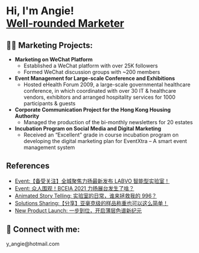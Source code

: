 <h1>Hi, I'm Angie! <br/><a href="https://github.com/angie-yu">Well-rounded Marketer</a> </h1>

<h2>👨‍💻 Marketing Projects:</h2>

- <b>Marketing on WeChat Platform</b>
  - Established a WeChat platform with over 25K followers
  - Formed WeChat discussion groups with ~200 members</b>
- <b>Event Management for Large-scale Conference and Exhibitions</b>
  - Hosted eHealth Forum 2009, a large-scale governmental healthcare conference, in which coordinated with over 30 IT & healthcare vendors, exhibitors and arranged hospitality services for 1000 participants & guests
- <b>Corporate Communication Project for the Hong Kong Housing Authority</b>
  - Managed the production of the bi-monthly newsletters for 20 estates
- <b>Incubation Program on Social Media and Digital Marketing</b>
  - Received an “Excellent” grade in course incubation program on developing the digital marketing plan for EventXtra – A smart event management system

<h2>References</h2>

- [Event:【备受关注】全城聚焦力扬最新发布 LABVO 智能型实验室！](https://mp.weixin.qq.com/s/VsdBbEG3E9zFo5MgV_8y9A)
- [Event: 众人围观！BCEIA 2021 力扬展台发生了啥？](https://mp.weixin.qq.com/s/mK6w1WALKRk4p1jzBLvyJg)
- [Animated Story Telling: 实验室的日常，谁来拯救我的 996？](https://mp.weixin.qq.com/s/VrTWUGh1QsIfGHrp0XMlBQ)
- [Solutions Sharing:【分享】亚毫克级的样品称重也可以这么简单！](https://mp.weixin.qq.com/s/bzklVwVyYdoIEO2lcSqgeg)
- [New Product Launch: 一步到位，开启薄层色谱新纪元](https://mp.weixin.qq.com/s/0C3xPnB17hsjI55wWq_0Lg)


<h2> 🤳 Connect with me:</h2>
y_angie@hotmail.com
